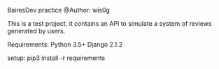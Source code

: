 BairesDev practice
@Author: wis0g

This is a test project, it contains an API to simulate a system of reviews generated by users.

Requirements:
Python 3.5+
Django 2.1.2

setup:
pip3 install -r requirements

